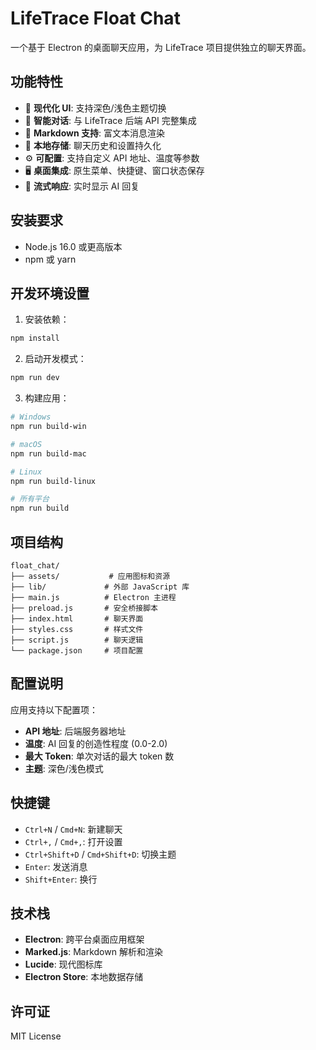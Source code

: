 # LifeTrace Float Chat

一个基于 Electron 的桌面聊天应用，为 LifeTrace 项目提供独立的聊天界面。

## 功能特性

- 🎨 **现代化 UI**: 支持深色/浅色主题切换
- 💬 **智能对话**: 与 LifeTrace 后端 API 完整集成
- 📝 **Markdown 支持**: 富文本消息渲染
- 💾 **本地存储**: 聊天历史和设置持久化
- ⚙️ **可配置**: 支持自定义 API 地址、温度等参数
- 🖥️ **桌面集成**: 原生菜单、快捷键、窗口状态保存
- 🔄 **流式响应**: 实时显示 AI 回复

## 安装要求

- Node.js 16.0 或更高版本
- npm 或 yarn

## 开发环境设置

1. 安装依赖：
```bash
npm install
```

2. 启动开发模式：
```bash
npm run dev
```

3. 构建应用：
```bash
# Windows
npm run build-win

# macOS
npm run build-mac

# Linux
npm run build-linux

# 所有平台
npm run build
```

## 项目结构

```
float_chat/
├── assets/           # 应用图标和资源
├── lib/             # 外部 JavaScript 库
├── main.js          # Electron 主进程
├── preload.js       # 安全桥接脚本
├── index.html       # 聊天界面
├── styles.css       # 样式文件
├── script.js        # 聊天逻辑
└── package.json     # 项目配置
```

## 配置说明

应用支持以下配置项：

- **API 地址**: 后端服务器地址
- **温度**: AI 回复的创造性程度 (0.0-2.0)
- **最大 Token**: 单次对话的最大 token 数
- **主题**: 深色/浅色模式

## 快捷键

- `Ctrl+N` / `Cmd+N`: 新建聊天
- `Ctrl+,` / `Cmd+,`: 打开设置
- `Ctrl+Shift+D` / `Cmd+Shift+D`: 切换主题
- `Enter`: 发送消息
- `Shift+Enter`: 换行

## 技术栈

- **Electron**: 跨平台桌面应用框架
- **Marked.js**: Markdown 解析和渲染
- **Lucide**: 现代图标库
- **Electron Store**: 本地数据存储

## 许可证

MIT License
